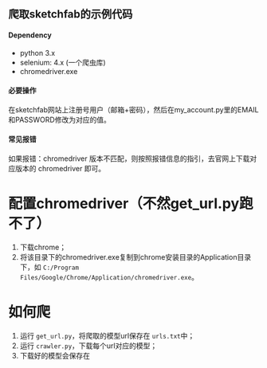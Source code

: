 ## 爬取sketchfab的示例代码

#### Dependency

- python 3.x
- selenium: 4.x (一个爬虫库)
- chromedriver.exe

#### 必要操作

在sketchfab网站上注册号用户（邮箱+密码），然后在my_account.py里的EMAIL和PASSWORD修改为对应的值。

#### 常见报错

如果报错：chromedriver 版本不匹配，则按照报错信息的指引，去官网上下载对应版本的 chromedriver 即可。

# 配置chromedriver（不然get_url.py跑不了）

1. 下载chrome；
2. 将该目录下的chromedriver.exe复制到chrome安装目录的Application目录下，如 `C:/Program Files/Google/Chrome/Application/chromedriver.exe`。

# 如何爬

1. 运行 `get_url.py`，将爬取的模型url保存在 `urls.txt`中；
2. 运行 `crawler.py`，下载每个url对应的模型；
3. 下载好的模型会保存在
